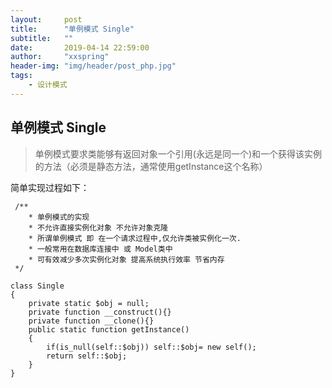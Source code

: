 ```yaml
---
layout:     post
title:      "单例模式 Single"
subtitle:   ""
date:       2019-04-14 22:59:00
author:     "xxspring"
header-img: "img/header/post_php.jpg"
tags:
    - 设计模式
---
```


## 单例模式 Single

> 单例模式要求类能够有返回对象一个引用(永远是同一个)和一个获得该实例的方法（必须是静态方法，通常使用getInstance这个名称）

简单实现过程如下：

```
 /**
 	* 单例模式的实现
 	* 不允许直接实例化对象 不允许对象克隆
 	* 所谓单例模式 即 在一个请求过程中,仅允许类被实例化一次.
 	* 一般常用在数据库连接中 或 Model类中
 	* 可有效减少多次实例化对象 提高系统执行效率 节省内存
 */

class Single
{
    private static $obj = null;
    private function __construct(){}
    private function __clone(){}
    public static function getInstance()
    {
        if(is_null(self::$obj)) self::$obj= new self();
        return self::$obj;
    }
}
```
